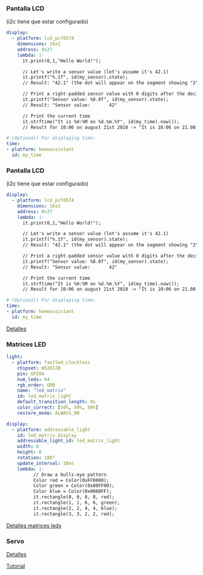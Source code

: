 ### Pantalla LCD

(i2c tiene que estar configurado)

```yaml
display:
  - platform: lcd_pcf8574
    dimensions: 16x2
    address: 0x27   
    lambda: |-
      it.print(0,1,"Hello World!");

      // Let's write a sensor value (let's assume it's 42.1)
      it.printf("%.1f", id(my_sensor).state);
      // Result: "42.1" (the dot will appear on the segment showing "2")

      // Print a right-padded sensor value with 0 digits after the decimal
      it.printf("Sensor value: %8.0f", id(my_sensor).state);
      // Result: "Sensor value:       42"

      // Print the current time
      it.strftime("It is %H:%M on %d.%m.%Y", id(my_time).now());
      // Result for 10:06 on august 21st 2018 -> "It is 10:06 on 21.08.2018"

# (Optional) For displaying time:
time:
- platform: homeassistant
  id: my_time
```
### Pantalla LCD

(i2c tiene que estar configurado)

```yaml
display:
  - platform: lcd_pcf8574
    dimensions: 16x2
    address: 0x27   
    lambda: |-
      it.print(0,1,"Hello World!");

      // Let's write a sensor value (let's assume it's 42.1)
      it.printf("%.1f", id(my_sensor).state);
      // Result: "42.1" (the dot will appear on the segment showing "2")

      // Print a right-padded sensor value with 0 digits after the decimal
      it.printf("Sensor value: %8.0f", id(my_sensor).state);
      // Result: "Sensor value:       42"

      // Print the current time
      it.strftime("It is %H:%M on %d.%m.%Y", id(my_time).now());
      // Result for 10:06 on august 21st 2018 -> "It is 10:06 on 21.08.2018"

# (Optional) For displaying time:
time:
- platform: homeassistant
  id: my_time
```

[Detalles](https://esphome.io/components/display/lcd_display.html)


### Matrices LED


```yaml
light:
  - platform: fastled_clockless
    chipset: WS2812B
    pin: GPIO4
    num_leds: 64
    rgb_order: GRB
    name: "led_matrix"
    id: led_matrix_light
    default_transition_length: 0s
    color_correct: [50%, 50%, 50%]
    restore_mode: ALWAYS_ON

display:
  - platform: addressable_light
    id: led_matrix_display
    addressable_light_id: led_matrix_light
    width: 8
    height: 8
    rotation: 180°
    update_interval: 16ms
    lambda: |-
          // Draw a bulls-eye pattern
          Color red = Color(0xFF0000);
          Color green = Color(0x00FF00);
          Color blue = Color(0x0000FF);
          it.rectangle(0, 0, 8, 8, red);
          it.rectangle(1, 1, 6, 6, green);
          it.rectangle(2, 2, 4, 4, blue);
          it.rectangle(3, 3, 2, 2, red);
```

[Detalles matrices leds](https://esphome.io/components/display/addressable_light.html?highlight=led)

### Servo

[Detalles](https://esphome.io/components/servo.html?highlight=servo)

[Tutorial](https://siytek.com/esphome-servo-example/)

